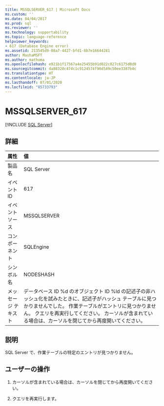 ```yaml
---
title: MSSQLSERVER_617 | Microsoft Docs
ms.custom: ''
ms.date: 04/04/2017
ms.prod: sql
ms.reviewer: ''
ms.technology: supportability
ms.topic: language-reference
helpviewer_keywords:
- 617 (Database Engine error)
ms.assetid: 213545d9-08a7-4427-bfd1-8b7e16644281
author: MashaMSFT
ms.author: mathoma
ms.openlocfilehash: e921b1f17567a4e25455b91d022c827c6175d8d0
ms.sourcegitcommit: da88320c474c1c9124574f90d549c50ee3387b4c
ms.translationtype: HT
ms.contentlocale: ja-JP
ms.lasthandoff: 07/01/2020
ms.locfileid: "85733793"
---
```

# <a name="mssqlserver_617"></a>MSSQLSERVER_617
 [!INCLUDE [SQL Server](../../includes/applies-to-version/sqlserver.md)]
  
## <a name="details"></a>詳細  
  
| 属性 | 値 |  
| :-------- | :---- |  
|製品名|SQL Server|  
|イベント ID|617|  
|イベント ソース|MSSQLSERVER|  
|コンポーネント|SQLEngine|  
|シンボル名|NODESHASH|  
|メッセージ テキスト|データベース ID %d のオブジェクト ID %ld の記述子の非ハッシュ化を試みたときに、記述子がハッシュ テーブルに見つかりませんでした。 作業テーブルがエントリに見つかりません。 クエリを再実行してください。 カーソルが含まれている場合は、カーソルを閉じてから再度開いてください。|  
  
## <a name="explanation"></a>説明  
SQL Server で、作業テーブルの特定のエントリが見つかりません。  
  
## <a name="user-action"></a>ユーザーの操作  
  
1.  カーソルが含まれている場合は、カーソルを閉じてから再度開いてください。  
  
2.  クエリを再実行します。  
  
